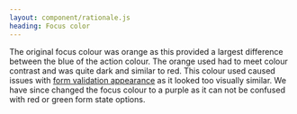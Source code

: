 ```yaml
---
layout: component/rationale.js
heading: Focus color
---
```


The original focus colour was orange as this provided a largest difference between the blue of the action colour. The orange used had to meet colour contrast and was quite dark and similar to red. This colour used caused issues with [form validation appearance](https://github.com/govau/uikit/issues/306) as it looked too visually similar. We have since changed the focus colour to a purple as it can not be confused with red or green form state options.
